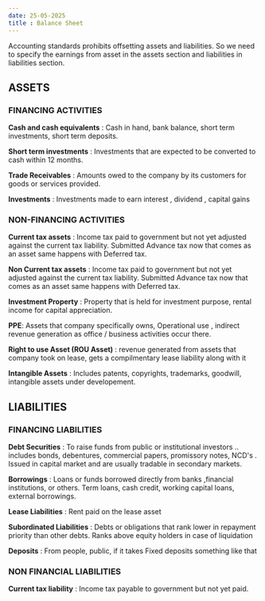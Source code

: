 ```yaml
---
date: 25-05-2025
title : Balance Sheet
---
```


Accounting standards prohibits offsetting assets and liabilities. So we need to specify the earnings from asset in the assets section and liabilities in liabilities section.


## ASSETS

### FINANCING ACTIVITIES

**Cash and cash equivalents** : Cash in hand, bank balance, short term investments, short term deposits.

**Short term investments** : Investments that are expected to be converted to cash within 12 months.

**Trade Receivables** : Amounts owed to the company by its customers for goods or services provided.

**Investments** : Investments made to earn interest , dividend , capital gains 



### NON-FINANCING ACTIVITIES 

**Current tax assets** : Income tax paid to government but not yet adjusted against the current tax liability. Submitted Advance tax now that comes as an asset same happens with Deferred tax. 

**Non Current tax assets** : Income tax paid to government but not yet adjusted against the current tax liability. Submitted Advance tax now that comes as an asset same happens with Deferred tax.

**Investment Property** : Property that is held for investment purpose, rental income for capital appreciation.

**PPE**: Assets that company specifically owns, Operational use , indirect revenue generation as office / business activities occur there.

**Right to use Asset (ROU Asset)** : revenue generated from assets that company took on lease, gets a compilmentary lease liability along with it 

**Intangible Assets** : Includes patents, copyrights, trademarks, goodwill, intangible assets under developement. 




## LIABILITIES


### FINANCING LIABILITIES

**Debt Securities** : To raise funds from public or institutional investors .. includes bonds, debentures, commercial papers, promissory notes, NCD's . Issued in capital market and are usually tradable in secondary markets.

**Borrowings** : Loans or funds borrowed directly from banks ,financial institutions, or others. Term loans, cash credit, working capital loans, external borrowings. 


**Lease Liabilities** : Rent paid on the lease asset 


**Subordinated Liabilities** : Debts or obligations that rank lower in repayment priority than other debts. Ranks above equity holders in case of liquidation 


**Deposits** : From people, public, if it takes Fixed deposits something like that  


### NON FINANCIAL LIABILITIES


**Current tax liability** : Income tax payable to government but not yet paid.


